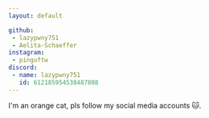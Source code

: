 ```yaml
---
layout: default

github: 
 - lazypwny751
 - Aelita-Schaeffer
instagram: 
 - pinguftw
discord:
 - name: lazypwny751
   id: 612185954538487808
---
```


I'm an orange cat, pls follow my social media accounts 🐱.
